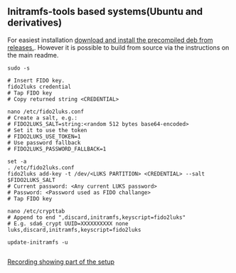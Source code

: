 ## Initramfs-tools based systems(Ubuntu and derivatives)

For easiest installation [download and install the precompiled deb from releases.](https://github.com/shimunn/fido2luks/releases). However it is possible to build from source via the instructions on the main readme.

```
sudo -s

# Insert FIDO key.
fido2luks credential
# Tap FIDO key
# Copy returned string <CREDENTIAL>

nano /etc/fido2luks.conf
# Create a salt, e.g.:
# FIDO2LUKS_SALT=string:<random 512 bytes base64-encoded>
# Set it to use the token
# FIDO2LUKS_USE_TOKEN=1
# Use password fallback
# FIDO2LUKS_PASSWORD_FALLBACK=1

set -a
. /etc/fido2luks.conf
fido2luks add-key -t /dev/<LUKS PARTITION> <CREDENTIAL> --salt $FIDO2LUKS_SALT
# Current password: <Any current LUKS password>
# Password: <Password used as FIDO challange>
# Tap FIDO key

nano /etc/crypttab
# Append to end ",discard,initramfs,keyscript=fido2luks"
# E.g. sda6_crypt UUID=XXXXXXXXXX none luks,discard,initramfs,keyscript=fido2luks

update-initramfs -u


```

[Recording showing part of the setup](https://shimun.net/fido2luks/setup.svg)


